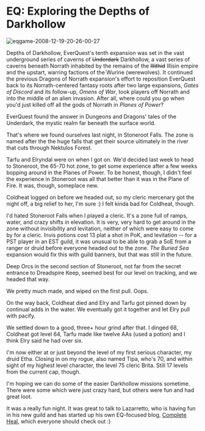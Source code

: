 # EQ: Exploring the Depths of Darkhollow

![](http://westkarana.com/wp-content/uploads/2008/12/eqgame-2008-12-19-20-26-00-27.jpg "eqgame-2008-12-19-20-26-00-27")

Depths of Darkhollow, EverQuest's tenth expansion was set in the vast underground series of caverns of ~~Underdark~~ Darkhollow, a vast series of caverns beneath Norrath inhabited by the remains of the ~~Illithid~~ Illisin empire and the upstart, warring factions of the Wurine (werewolves). It continued the previous Dragons of Norrath expansion's effort to reposition EverQuest back to its Norrath-centered fantasy roots after two large expansions, *Gates of Discord* and its follow-up, *Omens of War*, took players off Norrath and into the middle of an alien invasion. After all, where could you go when you'd just killed off all the gods of Norrath in *Planes of Power*?

EverQuest found the answer in Dungeons and Dragons' tales of the Underdark, the mystic realm far beneath the surface world.

That's where we found ourselves last night, in Stoneroot Falls. The zone is named after the the huge falls that get their source ultimately in the river that cuts through Nektulos Forest.

Tarfu and Elryndal were on when I got on. We'd decided last week to head to Stoneroot, the 65-70 hot zone, to get some experience after a few weeks bopping around in the Planes of Power. To be honest, though, I didn't feel the experience in Stoneroot was all that better than it was in the Plane of Fire. It was, though, someplace new.

Coldheat logged on before we headed out, so my cleric mercenary got the night off, a big relief to her, I'm sure :) I felt kinda bad for Coldheat, though.

I'd hated Stoneroot Falls when I played a cleric. It's a zone full of ramps, water, and crazy shifts in elevation. It is very, very hard to get around in the zone without invisibility and levitation, neither of which were easy to come by for a cleric. Invis potions cost 13 plat a shot in PoK, and levitation -- for a PST player in an EST guild, it was unusual to be able to grab a SoE from a ranger or druid before everyone headed out to the zone. *The Buried Sea* expansion would fix this with guild banners, but that was still in the future.

Deep Orcs in the second section of Stoneroot, not far from the secret entrance to Dreadspire Keep, seemed best for our level on tracking, and we headed that way.

We pretty much made, and wiped on the first pull. Oops.

On the way back, Coldheat died and Elry and Tarfu got pinned down by continual adds in the water. We eventually got it together and let Elry pull with pacify.

We settled down to a good, three+ hour grind after that. I dinged 68, Coldheat got level 64, Tarfu made like twelve AAs (used a potion) and I think Elry said he had over six.

I'm now either at or just beyond the level of my first serious character, my druid Etha. Closing in on my rogue, also named Tipa, who's 70, and within sight of my highest level character, the level 75 cleric Brita. Still 17 levels from the current cap, though.

I'm hoping we can do some of the easier Darkhollow missions sometime. There were some which were just crazy hard, but others were fun and had great loot.

It was a really fun night. It was great to talk to Lazarretto, who is having fun in his new guild and has started up his own EQ-focused blog, [Complete Heal](http://completeheal.com), which everyone should check out :)


